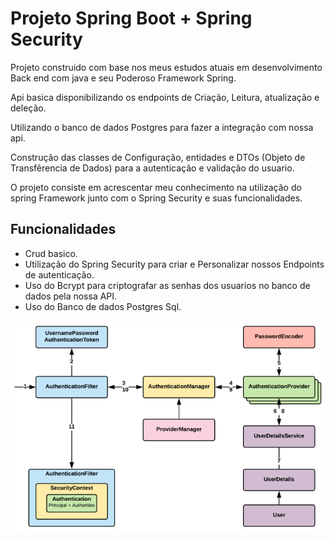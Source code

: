 
# Projeto Spring Boot + Spring Security

Projeto construido com base nos meus estudos atuais em desenvolvimento Back end com java e seu Poderoso Framework Spring.

Api basica disponibilizando os endpoints de Criação, Leitura, atualização e deleção.

Utilizando o banco de dados Postgres para fazer a integração com nossa api.

Construção das classes de Configuração, entidades e DTOs (Objeto de Transfêrencia de Dados) para a autenticação e validação do usuario.

O projeto consiste em acrescentar meu conhecimento na utilização do spring Framework junto com o Spring Security e suas funcionalidades.
## Funcionalidades

- Crud basico.
- Utilização do Spring Security para criar e Personalizar nossos Endpoints de autenticação.
- Uso do Bcrypt para criptografar as senhas dos usuarios no banco de dados pela nossa API.
- Uso do Banco de dados Postgres Sql.


 <img src="https://github.com/Samuelsnd/Crud_Spring_Security_api/blob/4660bce1bc0aa62e1ae0b93dd090b832915ca351/spring-security-basic-authentication.png"/>

